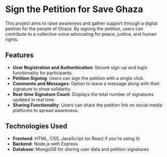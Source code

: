 # Sign the Petition for Save Ghaza

This project aims to raise awareness and gather support through a digital petition for the people of Ghaza. By signing the petition, users can contribute to a collective voice advocating for peace, justice, and human rights.

## Features
- **User Registration and Authentication**: Secure sign-up and login functionality for participants.
- **Petition Signing**: Users can sign the petition with a single click.
- **Comments and Messages**: Option to leave a message along with their signature to show solidarity.
- **Real-time Signature Count**: Displays the total number of signatures updated in real time.
- **Sharing Functionality**: Users can share the petition link on social media platforms to spread awareness.

## Technologies Used
- **Frontend**: HTML, CSS, JavaScript (or React if you're using it)
- **Backend**: Node.js with Express
- **Database**: MongoDB for storing user data and petition signatures

